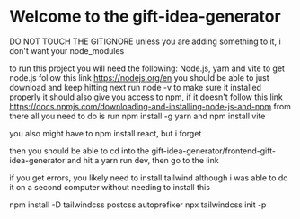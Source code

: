 # Welcome to the gift-idea-generator

DO NOT TOUCH THE GITIGNORE unless you are adding something to it, i don't want your node_modules

to run this project you will need the following: Node.js, yarn and vite 
to get node.js follow this link https://nodejs.org/en you should be able to just download and keep hitting next
run node -v to make sure it installed properly
it should also give you access to npm, if it doesn't follow this link https://docs.npmjs.com/downloading-and-installing-node-js-and-npm
from there all you need to do is run npm install -g yarn
and npm install vite

you also might have to npm install react, but i forget

then you should be able to cd into the gift-idea-generator/frontend-gift-idea-generator and hit a yarn run dev, then go to the link

if you get errors, you likely need to install tailwind although i was able to do it on a second computer without needing to install this

npm install -D tailwindcss postcss autoprefixer
npx tailwindcss init -p